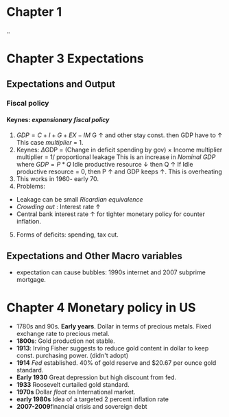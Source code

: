 
# Chapter 1
 ..
# Chapter 3 Expectations
## Expectations and Output
### Fiscal policy
#### Keynes: *expansionary fiscal policy*
1. $GDP = C + I + G + EX - IM$
G &uarr; and other stay const. then GDP have to &uarr;
This case *multiplier* = 1.
2. Keynes: $\Delta$GDP = (Change in deficit spending by gov) $\times$ Income multiplier
multiplier = 1/ proportional leakage
This is an increase in *Nominal GDP* where $GDP = P * Q$
Idle productive resource &darr;  then Q &uarr;
If Idle productive resource = 0, then P &uarr; and GDP keeps &uarr;. This is overheating
3. This works in 1960- early 70.
4. Problems: 
- Leakage can be small *Ricardian equivalence* 
- *Crowding out* :  Interest rate &uarr;
- Central bank interest rate &uarr; for tighter monetary policy for counter inflation.
5. Forms of deficits: spending, tax cut.
## Expectations and Other Macro variables
- expectation can cause bubbles: 1990s internet and 2007 subprime mortgage.

# Chapter 4 Monetary policy in US
- 1780s and 90s. **Early years**. Dollar in terms of precious metals. Fixed exchange rate to precious metal.
- **1800s**:  Gold production not stable.
- **1913**: Irving Fisher suggests to reduce gold content in dollar to keep const. purchasing power. (didn't adopt)
- **1914** *Fed* established.  40% of gold reserve and $20.67 per ounce gold standard.
- **Early 1930** Great depression but high discount from fed.
- **1933** Roosevelt curtailed gold standard.
- **1970s** Dollar *float* on International market.
- **early 1980s** Idea of a targeted 2 percent inflation rate
- **2007-2009**financial crisis and sovereign debt 

<!--stackedit_data:
eyJoaXN0b3J5IjpbLTMyNDU3NDM1OSw1MzE1MTY2MzcsLTY0OT
UzNSwxNTA0NDE1NDI5LDExMTUwMjkxNDMsLTEyNjE3MDQzNjMs
LTE2OTE4ODc1MTQsOTE2NTkxMDMxLC02NjIzMjAxNTIsMTIxMj
QyNTc0MCw4MDExMzQwNDYsMTIyNTEwNzMyNV19
-->
